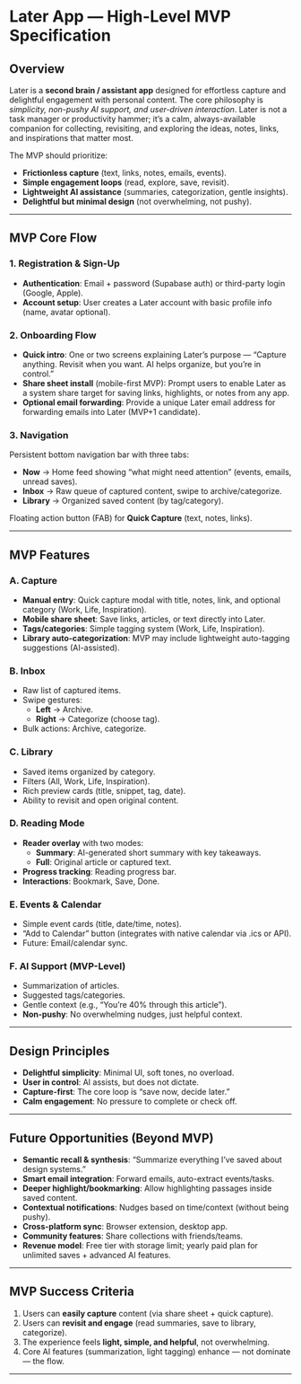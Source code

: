 # Later App — High-Level MVP Specification

## Overview
Later is a **second brain / assistant app** designed for effortless capture and delightful engagement with personal content. The core philosophy is *simplicity, non-pushy AI support, and user-driven interaction*. Later is not a task manager or productivity hammer; it’s a calm, always-available companion for collecting, revisiting, and exploring the ideas, notes, links, and inspirations that matter most.

The MVP should prioritize:
- **Frictionless capture** (text, links, notes, emails, events).
- **Simple engagement loops** (read, explore, save, revisit).
- **Lightweight AI assistance** (summaries, categorization, gentle insights).
- **Delightful but minimal design** (not overwhelming, not pushy).

---

## MVP Core Flow

### 1. Registration & Sign-Up
- **Authentication**: Email + password (Supabase auth) or third-party login (Google, Apple).
- **Account setup**: User creates a Later account with basic profile info (name, avatar optional).

### 2. Onboarding Flow
- **Quick intro**: One or two screens explaining Later’s purpose — “Capture anything. Revisit when you want. AI helps organize, but you’re in control.”
- **Share sheet install** (mobile-first MVP): Prompt users to enable Later as a system share target for saving links, highlights, or notes from any app.
- **Optional email forwarding**: Provide a unique Later email address for forwarding emails into Later (MVP+1 candidate).

### 3. Navigation
Persistent bottom navigation bar with three tabs:
- **Now** → Home feed showing “what might need attention” (events, emails, unread saves).
- **Inbox** → Raw queue of captured content, swipe to archive/categorize.
- **Library** → Organized saved content (by tag/category).

Floating action button (FAB) for **Quick Capture** (text, notes, links).

---

## MVP Features

### A. Capture
- **Manual entry**: Quick capture modal with title, notes, link, and optional category (Work, Life, Inspiration).
- **Mobile share sheet**: Save links, articles, or text directly into Later.
- **Tags/categories**: Simple tagging system (Work, Life, Inspiration).
- **Library auto-categorization**: MVP may include lightweight auto-tagging suggestions (AI-assisted).

### B. Inbox
- Raw list of captured items.
- Swipe gestures:
  - **Left** → Archive.
  - **Right** → Categorize (choose tag).
- Bulk actions: Archive, categorize.

### C. Library
- Saved items organized by category.
- Filters (All, Work, Life, Inspiration).
- Rich preview cards (title, snippet, tag, date).
- Ability to revisit and open original content.

### D. Reading Mode
- **Reader overlay** with two modes:
  - **Summary**: AI-generated short summary with key takeaways.
  - **Full**: Original article or captured text.
- **Progress tracking**: Reading progress bar.
- **Interactions**: Bookmark, Save, Done.

### E. Events & Calendar
- Simple event cards (title, date/time, notes).
- “Add to Calendar” button (integrates with native calendar via .ics or API).
- Future: Email/calendar sync.

### F. AI Support (MVP-Level)
- Summarization of articles.
- Suggested tags/categories.
- Gentle context (e.g., “You’re 40% through this article”).
- **Non-pushy**: No overwhelming nudges, just helpful context.

---

## Design Principles
- **Delightful simplicity**: Minimal UI, soft tones, no overload.
- **User in control**: AI assists, but does not dictate.
- **Capture-first**: The core loop is “save now, decide later.”
- **Calm engagement**: No pressure to complete or check off.

---

## Future Opportunities (Beyond MVP)
- **Semantic recall & synthesis**: “Summarize everything I’ve saved about design systems.”
- **Smart email integration**: Forward emails, auto-extract events/tasks.
- **Deeper highlight/bookmarking**: Allow highlighting passages inside saved content.
- **Contextual notifications**: Nudges based on time/context (without being pushy).
- **Cross-platform sync**: Browser extension, desktop app.
- **Community features**: Share collections with friends/teams.
- **Revenue model**: Free tier with storage limit; yearly paid plan for unlimited saves + advanced AI features.

---

## MVP Success Criteria
1. Users can **easily capture** content (via share sheet + quick capture).
2. Users can **revisit and engage** (read summaries, save to library, categorize).
3. The experience feels **light, simple, and helpful**, not overwhelming.
4. Core AI features (summarization, light tagging) enhance — not dominate — the flow.

---
